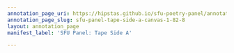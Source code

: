 ```yaml
---
annotation_page_uri: https://hipstas.github.io/sfu-poetry-panel/annotations/sfu-panel-tape-side-a-canvas-1-82-8.json
annotation_page_slug: sfu-panel-tape-side-a-canvas-1-82-8
layout: annotation_page
manifest_label: 'SFU Panel: Tape Side A'

---
```

